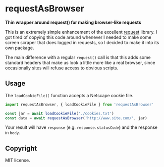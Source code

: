 requestAsBrowser
================

**Thin wrapper around request() for making browser-like requests**

This is an extremely simple enhancement of the excellent [request](https://github.com/request/request) library.
I got tired of copying this code around whenever I needed to make some screen scraper that does logged in requests,
so I decided to make it into its own package.

The main difference with a regular `request()` call is that this adds some standard headers that make us
look a little more like a real browser, since occasionally sites will refuse access to obvious scripts.

## Usage

The `loadCookieFile()` function accepts a Netscape cookie file.

```js
import requestAsBrowser, { loadCookieFile } from 'requestAsBrowser'

const jar = await loadCookieFile('./cookies.txt')
const data = await requestAsBrowser('http://www.site.com/', jar)
```

Your result will have `response` (e.g. `response.statusCode`) and the response in `body`.

## Copyright

MIT license.
